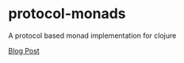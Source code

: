 protocol-monads
===============

A protocol based monad implementation for clojure

[Blog Post](http://www.clojure.net/2012/06/03/Monad-Protocols/)
